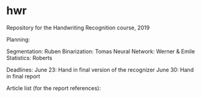 # hwr
Repository for the Handwriting Recognition course, 2019

Planning:

Segmentation: Ruben
Binarization: Tomas
Neural Network: Werner & Emile
Statistics: Roberts


Deadlines:
June 23: Hand in final version of the recognizer
June 30: Hand in final report




Article list (for the report references):
